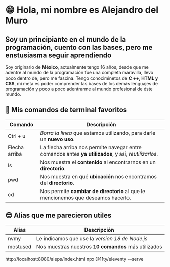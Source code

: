 #  😁 Hola, mi nombre es Alejandro del Muro
## Soy un principiante en el mundo de la programación, cuento con las bases, pero me enstusiasma seguir aprendiendo
Soy originario de **México**, actualmente tengo 16 años, desde que me adentre al mundo de la programación fue una completa maravilla, llevo poco dentro de, pero me fascina. Tengo conociminetos de **C ++, HTML y CSS**, mi meta es poder comprender las bases de los demás lenguajes de programación y poco a poco adentrarme al mundo profesional de éste mundo. 

## 🤯 Mis comandos de terminal favoritos
| Comando      | Descripción                                                                                          |
| ------------ | ---------------------------------------------------------------------------------------------------- |
| Ctrl + u     | *Borra la línea* que estamos utilizando, para darle un **nuevo uso**.                                |
|Flecha arriba | La flecha arriba nos permite navegar entre comandos antes **ya utilizados**, y así, *reutilizarlos*. |
| ls           | Nos muestra el **contenido** al encontrarnos en un **directorio**.                                   |
| pwd          | Nos muestra en qué **ubicación** nos encontramos del **directorio**.                                 |
| cd           | Nos permite **cambiar de directorio** al que le mencionemos que deseamos hacerlo.                    |

## 😎 Alias que me parecieron utiles
| Alias    | Descripción                                          |
| -------- | ---------------------------------------------------- |
| nvmy     | Le indicamos que use la *version 18 de Node.js*      |
| mostused | Nos muestras nuestros **10 comandos** más utilizados |

http://localhost:8080/aleps/index.html
npx @11ty/eleventy --serve
